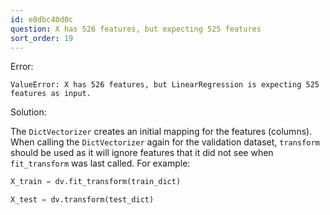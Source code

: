 ```yaml
---
id: e8dbc40d0c
question: X has 526 features, but expecting 525 features
sort_order: 19
---
```


Error:

```
ValueError: X has 526 features, but LinearRegression is expecting 525 features as input.
```

Solution:

The `DictVectorizer` creates an initial mapping for the features (columns). When calling the `DictVectorizer` again for the validation dataset, `transform` should be used as it will ignore features that it did not see when `fit_transform` was last called. For example:

```python
X_train = dv.fit_transform(train_dict)

X_test = dv.transform(test_dict)
```